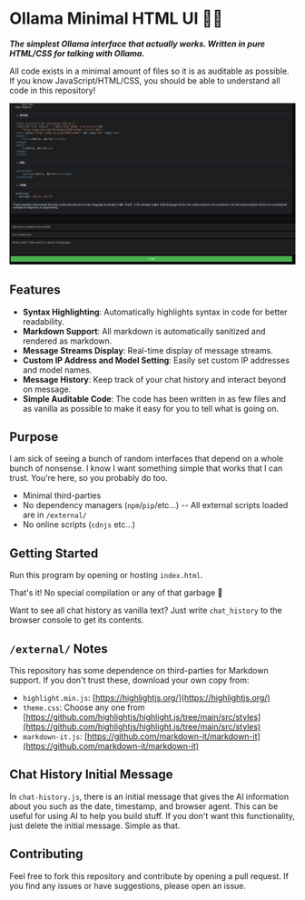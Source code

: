 # Ollama Minimal HTML UI 🤖🥔

**_The simplest Ollama interface that actually works. Written in pure HTML/CSS for talking with Ollama._**

All code exists in a minimal amount of files so it is as auditable as possible. If you know JavaScript/HTML/CSS, you should be able to understand all code in this repository!

![The interface](./docs/interface.png)

## Features

- **Syntax Highlighting**: Automatically highlights syntax in code for better readability.
- **Markdown Support**: All markdown is automatically sanitized and rendered as markdown.
- **Message Streams Display**: Real-time display of message streams.
- **Custom IP Address and Model Setting**: Easily set custom IP addresses and model names.
- **Message History**: Keep track of your chat history and interact beyond on message.
- **Simple Auditable Code**: The code has been written in as few files and as vanilla as possible to make it easy for you to tell what is going on.

## Purpose

I am sick of seeing a bunch of random interfaces that depend on a whole bunch of nonsense. I know I want something simple that works that I can trust. You're here, so you probably do too.

- Minimal third-parties
- No dependency managers (`npm`/`pip`/etc...) -- All external scripts loaded are in `/external/`
- No online scripts (`cdnjs` etc...)

## Getting Started

Run this program by opening or hosting `index.html`.

That's it! No special compilation or any of that garbage 🪽

Want to see all chat history as vanilla text? Just write `chat_history` to the browser console to get its contents.

## `/external/` Notes

This repository has some dependence on third-parties for Markdown support. If you don't trust these, download your own copy from:

- `highlight.min.js`: [https://highlightjs.org/](https://highlightjs.org/)
- `theme.css`: Choose any one from [https://github.com/highlightjs/highlight.js/tree/main/src/styles](https://github.com/highlightjs/highlight.js/tree/main/src/styles)
- `markdown-it.js`: [https://github.com/markdown-it/markdown-it](https://github.com/markdown-it/markdown-it)

## Chat History Initial Message

In `chat-history.js`, there is an initial message that gives the AI information about you such as the date, timestamp, and browser agent. This can be useful for using AI to help you build stuff. If you don't want this functionality, just delete the initial message. Simple as that.

## Contributing

Feel free to fork this repository and contribute by opening a pull request. If you find any issues or have suggestions, please open an issue.
